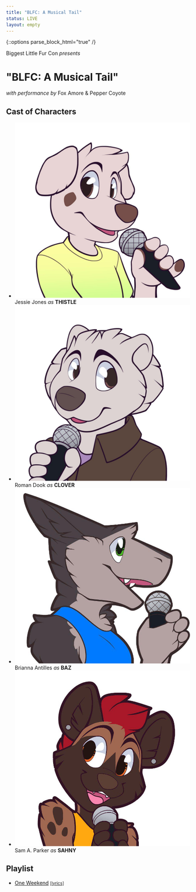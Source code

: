 ```yaml
---
title: "BLFC: A Musical Tail"
status: LIVE
layout: empty
---
```

{::options parse_block_html="true" /}

<div id="titlecard">
Biggest Little Fur Con
<em>presents</em>
<h1>"BLFC: A Musical Tail"</h1>
<em>with performance by</em>
Fox Amore &amp; Pepper Coyote
</div>

<div id="card-characters-container" class="one-full bg-three textcenter">
<h2>Cast of Characters</h2>

<ul id="card-characters">
	<li class="one_fourth">
		<img src="/assets/theme/art-thistle.jpg">
		Jessie Jones
		<em>as</em>
		<strong>THISTLE</strong>
	</li>
	<li class="one_fourth">
		<img src="/assets/theme/art-clover.jpg">
		Roman Dook
		<em>as</em>
		<strong>CLOVER</strong>
	</li>
	<li class="one_fourth">
		<img src="/assets/theme/art-baz.jpg">
		Brianna Antilles
		<em>as</em>
		<strong>BAZ</strong>
	</li>
	<li class="one_fourth">
		<img src="/assets/theme/art-sahny.jpg">
		Sam A. Parker
		<em>as</em>
		<strong>SAHNY</strong>
	</li>
</ul>
<div class="clear"></div>
</div>

<div id="card-playlist" class="one-full">
<h2>Playlist</h2>
<ul>
	<li><a href="http://www.furaffinity.net/view/26022927/" target="_blank">One Weekend</a> <small><a href="/music/one-weekend">[lyrics]</a></small></li>
</ul>

<div class="clear"></div>
</div>
